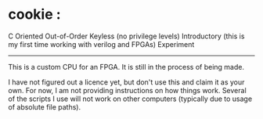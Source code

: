 # cookie :

C
Oriented 
Out-of-Order
Keyless        (no privilege levels)
Introductory   (this is my first time working with verilog and FPGAs)
Experiment

------------------------------------

This is a custom CPU for an FPGA. It is still in the process of being made.

I have not figured out a licence yet, but don't use this and claim it as your own.
For now, I am not providing instructions on how things work.
Several of the scripts I use will not work on other computers (typically due to usage of absolute file paths).
